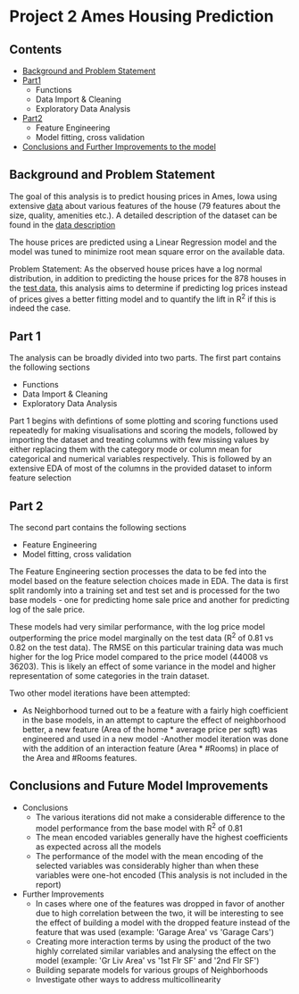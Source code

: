 # Project 2 Ames Housing Prediction 

## Contents

- <a href='#background'>Background and Problem Statement</a>
- <a href='#part1'>Part1</a>
    - Functions
    - Data Import & Cleaning
    - Exploratory Data Analysis
- <a href='#part2'>Part2</a>
    - Feature Engineering
    - Model fitting, cross validation
- [Conclusions and Further Improvements to the model](#Conclusions-and-Recommendations)

<a id='background'></a>
## Background and Problem Statement

The goal of this analysis is to predict housing prices in Ames, Iowa using extensive [data](../datasets/train.csv) about various features of the house (79 features about the size, quality, amenities etc.). A detailed description of the dataset can be found in the [data description](http://jse.amstat.org/v19n3/decock/DataDocumentation.txt)

The house prices are predicted using a Linear Regression model and the model was tuned to minimize root mean square error on the available data.

Problem Statement: As the observed house prices have a log normal distribution, in addition to predicting the house prices for the 878 houses in the [test data](../datasets/test.csv), this analysis aims to determine if predicting log prices instead of prices gives a better fitting model and to quantify the lift in R<sup>2</sup> if this is indeed the case.

<a id='Part1'></a>
## Part 1

The analysis can be broadly divided into two parts. The first part contains the following sections

- Functions
- Data Import & Cleaning
- Exploratory Data Analysis

Part 1 begins with defintions of some plotting and scoring functions used repeatedly for making visualisations and scoring the models, followed by importing the dataset and treating columns with few missing values by either 
replacing them with the category mode or column mean for categorical and numerical variables respectively. This is followed by an extensive EDA of most of the columns in the provided dataset to inform feature selection



<a id='Part2'></a>
## Part 2

The second part contains the following sections

- Feature Engineering
- Model fitting, cross validation 

The Feature Engineering section processes the data to be fed into the model based on the feature selection choices made in EDA. The data is first split randomly into a training set and test set and is processed for the two base models - one for predicting home sale price and another for predicting log of the sale price. 

These models had very similar performance, with the log price model outperforming the price model marginally on the test data (R<sup>2</sup> of 0.81 vs 0.82 on the test data). The RMSE on this particular training data was much higher for the log Price model compared to the price model (44008 vs 36203). This is likely an effect of some variance in the model and higher representation of some categories in the train dataset.

Two other model iterations have been attempted:
- As Neighborhood turned out to be a feature with a fairly high coefficient in the base models, in an attempt to capture the effect of neighborhood better, a new feature (Area of the home * average price per sqft) was engineered and used in a new model
-Another model iteration was done with the addition of an interaction feature (Area * #Rooms) in place of the Area and #Rooms features. 

## <a id='Conclusions-and-Recommendations'></a>
## Conclusions and Future Model Improvements

- Conclusions
    - The various iterations did not make a considerable difference to the model performance from the base model with R<sup>2</sup> of 0.81
    - The mean encoded variables generally have the highest coefficients as expected across all the models
    - The performance of the model with the mean encoding of the selected variables was considerably higher than when these variables were one-hot encoded (This analysis is not included in the report)
- Further Improvements
    - In cases where one of the features was dropped in favor of another due to high correlation between the two,
    it will be interesting to see the effect of building a model with the dropped feature instead of the feature that was used (example: 'Garage Area' vs 'Garage Cars')
    - Creating more interaction terms by using the product of the two highly correlated similar variables and analysing the effect on the model (example: 'Gr Liv Area' vs '1st Flr SF' and '2nd Flr SF')
    - Building separate models for various groups of Neighborhoods
    - Investigate other ways to address multicollinearity

